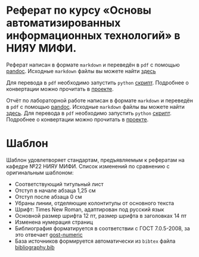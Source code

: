 # Реферат по курсу «Основы автоматизированных информационных технологий» в НИЯУ МИФИ.

Реферат написан в формате `markdown` и переведён в `pdf` с помощью [pandoc](https://pandoc.org). Исходные `markdown` файлы вы можете найти [здесь](./src)

Для перевода в `pdf` необходимо запустить `python` [скрипт](./scripts/build.py). Подробнее о конвертации можно прочитать в [проекте](https://github.com/retrobannerS/pandoc_markdown_build_system).

Отчёт по лабораторной работе написан в формате `markdown` и переведён в `pdf` с помощью [pandoc](https://pandoc.org). Исходные `markdown` файлы вы можете найти [здесь](./src/). Для перевода в `pdf` необходимо запустить `python` [скрипт](./scripts/build.py). Подробнее о конвертации можно прочитать в [проекте](https://github.com/retrobannerS/pandoc_markdown_build_system).

# Шаблон

Шаблон удовлетворяет стандартам, предъявляемым к рефератам на кафедре №22 НИЯУ МИФИ. Список изменений по сравнению с оригинальным шаблоном:
- Соответствующий титульный лист
- Отступ в начале абзаца 1,25 см
- Отступ после абзаца 0 см
- Убраны линии, отделяющие колонтитулы от основного текста
- Шрифт: Times New Roman, адаптирован под русский язык
- Основной размер шрифта 12 пт, размер шрифта в заголовках 14 пт
- Изменена нумерация страниц
- Библиография форматируется в соответствии с ГОСТ 7.0.5-2008, за это отвечает [gost-numeric](./gost-numeric.csl)
- База источников формируется автоматически из `bibtex` файла [bibliography.bib](./bibliography.bib)

